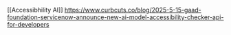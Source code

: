 [[Accessibhility AI]]
https://www.curbcuts.co/blog/2025-5-15-gaad-foundation-servicenow-announce-new-ai-model-accessibility-checker-api-for-developers
